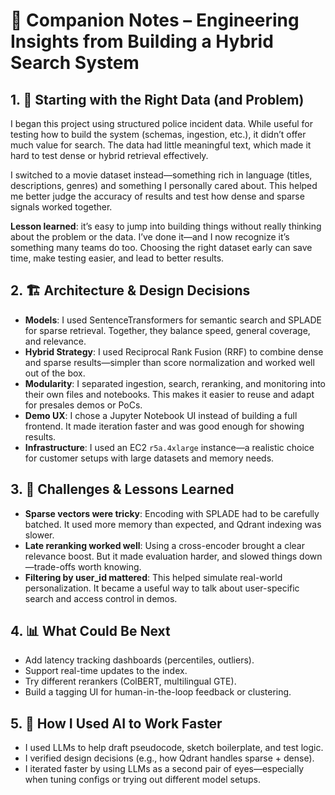 # 📘 Companion Notes – Engineering Insights from Building a Hybrid Search System

## 1. 🧭 Starting with the Right Data (and Problem)

I began this project using structured police incident data. While useful for testing how to build the system (schemas, ingestion, etc.), it didn’t offer much value for search. The data had little meaningful text, which made it hard to test dense or hybrid retrieval effectively.

I switched to a movie dataset instead—something rich in language (titles, descriptions, genres) and something I personally cared about. This helped me better judge the accuracy of results and test how dense and sparse signals worked together.

**Lesson learned**: it’s easy to jump into building things without really thinking about the problem or the data. I’ve done it—and I now recognize it’s something many teams do too. Choosing the right dataset early can save time, make testing easier, and lead to better results.

## 2. 🏗️ Architecture & Design Decisions

- **Models**: I used SentenceTransformers for semantic search and SPLADE for sparse retrieval. Together, they balance speed, general coverage, and relevance.
- **Hybrid Strategy**: I used Reciprocal Rank Fusion (RRF) to combine dense and sparse results—simpler than score normalization and worked well out of the box.
- **Modularity**: I separated ingestion, search, reranking, and monitoring into their own files and notebooks. This makes it easier to reuse and adapt for presales demos or PoCs.
- **Demo UX**: I chose a Jupyter Notebook UI instead of building a full frontend. It made iteration faster and was good enough for showing results.
- **Infrastructure**: I used an EC2 `r5a.4xlarge` instance—a realistic choice for customer setups with large datasets and memory needs.

## 3. 🤯 Challenges & Lessons Learned

- **Sparse vectors were tricky**: Encoding with SPLADE had to be carefully batched. It used more memory than expected, and Qdrant indexing was slower.
- **Late reranking worked well**: Using a cross-encoder brought a clear relevance boost. But it made evaluation harder, and slowed things down—trade-offs worth knowing.
- **Filtering by user_id mattered**: This helped simulate real-world personalization. It became a useful way to talk about user-specific search and access control in demos.

## 4. 📊 What Could Be Next

- Add latency tracking dashboards (percentiles, outliers).
- Support real-time updates to the index.
- Try different rerankers (ColBERT, multilingual GTE).
- Build a tagging UI for human-in-the-loop feedback or clustering.

## 5. 🤖 How I Used AI to Work Faster

- I used LLMs to help draft pseudocode, sketch boilerplate, and test logic.
- I verified design decisions (e.g., how Qdrant handles sparse + dense).
- I iterated faster by using LLMs as a second pair of eyes—especially when tuning configs or trying out different model setups.
